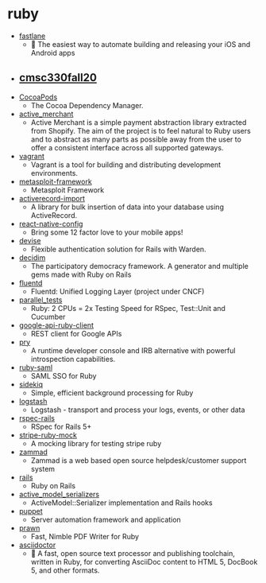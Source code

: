 # ruby
- [fastlane](https://github.com/fastlane/fastlane)
  - 🚀 The easiest way to automate building and releasing your iOS and Android apps
- [cmsc330fall20](https://github.com/anwarmamat/cmsc330fall20)
  - 
- [CocoaPods](https://github.com/CocoaPods/CocoaPods)
  - The Cocoa Dependency Manager.
- [active_merchant](https://github.com/activemerchant/active_merchant)
  - Active Merchant is a simple payment abstraction library extracted from Shopify. The aim of the project is to feel natural to Ruby users and to abstract as many parts as possible away from the user to offer a consistent interface across all supported gateways.
- [vagrant](https://github.com/hashicorp/vagrant)
  - Vagrant is a tool for building and distributing development environments.
- [metasploit-framework](https://github.com/rapid7/metasploit-framework)
  - Metasploit Framework
- [activerecord-import](https://github.com/zdennis/activerecord-import)
  - A library for bulk insertion of data into your database using ActiveRecord.
- [react-native-config](https://github.com/luggit/react-native-config)
  - Bring some 12 factor love to your mobile apps!
- [devise](https://github.com/heartcombo/devise)
  - Flexible authentication solution for Rails with Warden.
- [decidim](https://github.com/decidim/decidim)
  - The participatory democracy framework. A generator and multiple gems made with Ruby on Rails
- [fluentd](https://github.com/fluent/fluentd)
  - Fluentd: Unified Logging Layer (project under CNCF)
- [parallel_tests](https://github.com/grosser/parallel_tests)
  - Ruby: 2 CPUs = 2x Testing Speed for RSpec, Test::Unit and Cucumber
- [google-api-ruby-client](https://github.com/googleapis/google-api-ruby-client)
  - REST client for Google APIs
- [pry](https://github.com/pry/pry)
  - A runtime developer console and IRB alternative with powerful introspection capabilities.
- [ruby-saml](https://github.com/onelogin/ruby-saml)
  - SAML SSO for Ruby
- [sidekiq](https://github.com/mperham/sidekiq)
  - Simple, efficient background processing for Ruby
- [logstash](https://github.com/elastic/logstash)
  - Logstash - transport and process your logs, events, or other data
- [rspec-rails](https://github.com/rspec/rspec-rails)
  - RSpec for Rails 5+
- [stripe-ruby-mock](https://github.com/stripe-ruby-mock/stripe-ruby-mock)
  - A mocking library for testing stripe ruby
- [zammad](https://github.com/zammad/zammad)
  - Zammad is a web based open source helpdesk/customer support system
- [rails](https://github.com/rails/rails)
  - Ruby on Rails
- [active_model_serializers](https://github.com/rails-api/active_model_serializers)
  - ActiveModel::Serializer implementation and Rails hooks
- [puppet](https://github.com/puppetlabs/puppet)
  - Server automation framework and application
- [prawn](https://github.com/prawnpdf/prawn)
  - Fast, Nimble PDF Writer for Ruby
- [asciidoctor](https://github.com/asciidoctor/asciidoctor)
  - 💎 A fast, open source text processor and publishing toolchain, written in Ruby, for converting AsciiDoc content to HTML 5, DocBook 5, and other formats.
